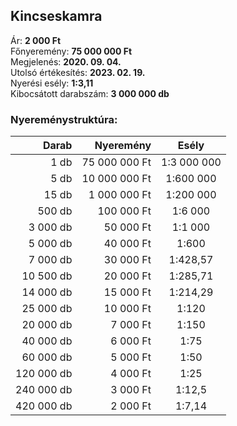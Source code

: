 ## Kincseskamra

Ár: **2 000 Ft**<br/>
Főnyeremény: **75 000 000 Ft**<br/>
Megjelenés: **2020. 09. 04.**<br/>
Utolsó értékesítés: **2023. 02. 19.**<br/>
Nyerési esély: **1:3,11**<br/>
Kibocsátott darabszám: **3 000 000 db**<br/>

### Nyereménystruktúra:
Darab|Nyeremény|Esély
---:|---:|:---:
1 db|75 000 000 Ft|1:3 000 000
5 db|10 000 000 Ft|1:600 000
15 db|1 000 000 Ft|1:200 000
500 db|100 000 Ft|1:6 000
3 000 db|50 000 Ft|1:1 000
5 000 db|40 000 Ft|1:600
7 000 db|30 000 Ft|1:428,57
10 500 db|20 000 Ft|1:285,71
14 000 db|15 000 Ft|1:214,29
25 000 db|10 000 Ft|1:120
20 000 db|7 000 Ft|1:150
40 000 db|6 000 Ft|1:75
60 000 db|5 000 Ft|1:50
120 000 db|4 000 Ft|1:25
240 000 db|3 000 Ft|1:12,5
420 000 db|2 000 Ft|1:7,14
